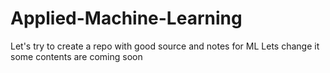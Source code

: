 # Applied-Machine-Learning
Let's try to create a repo with good source and notes for ML
Lets change it some contents are coming soon
